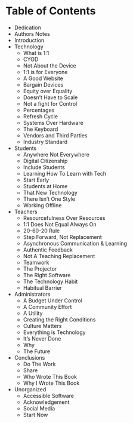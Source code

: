 # Table of Contents

- Dedication
- Authors Notes
- Introduction
- Technology
	- What is 1:1
	- CYOD
	- Not About the Device
	- 1:1 is for Everyone
	- A Good Website
	- Bargain Devices
	- Equity over Equality 
	- Doesn’t Have to Scale 
	- Not a fight for Control
	- Percentages
	- Refresh Cycle
	- Systems Over Hardware 
	- The Keyboard 
	- Vendors and Third Parties 
	- Industry Standard
- Students
	- Anywhere Not Everywhere
	- Digital Citizenship 
	- Include Students
	- Learning How To Learn with Tech
	- Start Early
	- Students at Home
	- That New Technology 
	- There Isn’t One Style 
	- Working Offline
- Teachers
	- Resourcefulness Over Resources 
	- 1:1 Does Not Equal Always On
	- 20-60-20 Rule
	- Step Forward, Not Replacement 
	- Asynchronous Communication & Learning 
	- Authentic Feedback
	- Not A Teaching Replacement 
	- Teamwork
	- The Projector
	- The Right Software
	- The Technology Habit 
	- Habitual Barrier
- Administrators
	- A Budget Under Control
	- A Community Effort
	- A Utility 
	- Creating the Right Conditions
	- Culture Matters
	- Everything is Technology 
	- It’s Never Done
	- Why
	- The Future
- Conclusions
	- Do The Work
	- Share
	- Who Wrote This Book
	- Why I Wrote This Book
- Unorganized 
	- Accessible Software
	- Acknowledgement
	- Social Media
	- Start Now
